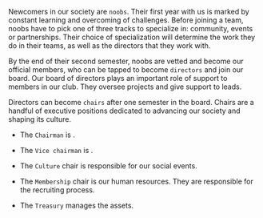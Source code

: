 
Newcomers in our society are `noobs`. Their first year with us is marked by constant learning and overcoming of challenges. Before joining a team, noobs have to pick one of three tracks to specialize in: community, events or partnerships. Their choice of specialization will determine the work they do in their teams, as well as the directors that they work with.

By the end of their second semester, noobs are vetted and become our official members, who can be tapped to become `directors` and join our board. Our board of directors plays an important role of support to members in our club. They oversee projects and give support to leads.

Directors can become `chairs` after one semester in the board. Chairs are a handful of executive positions dedicated to advancing our society and shaping its culture.

- The `Chairman` is .

- The `Vice chairman` is .

- The `Culture` chair is responsible for our social events.

- The `Membership` chair is our human resources. They are responsible for the recruiting process.

- The `Treasury` manages the assets.
